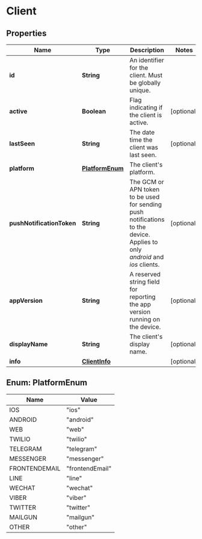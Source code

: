 
# Client

## Properties
Name | Type | Description | Notes
------------ | ------------- | ------------- | -------------
**id** | **String** | An identifier for the client. Must be globally unique. | 
**active** | **Boolean** | Flag indicating if the client is active. |  [optional]
**lastSeen** | **String** | The date time the client was last seen. |  [optional]
**platform** | [**PlatformEnum**](#PlatformEnum) | The client&#39;s platform. | 
**pushNotificationToken** | **String** | The GCM or APN token to be used for sending push notifications to the device. Applies to only *android* and *ios* clients.  |  [optional]
**appVersion** | **String** | A reserved string field for reporting the app version running on the device. |  [optional]
**displayName** | **String** | The client&#39;s display name. |  [optional]
**info** | [**ClientInfo**](ClientInfo.md) |  |  [optional]


<a name="PlatformEnum"></a>
## Enum: PlatformEnum
Name | Value
---- | -----
IOS | &quot;ios&quot;
ANDROID | &quot;android&quot;
WEB | &quot;web&quot;
TWILIO | &quot;twilio&quot;
TELEGRAM | &quot;telegram&quot;
MESSENGER | &quot;messenger&quot;
FRONTENDEMAIL | &quot;frontendEmail&quot;
LINE | &quot;line&quot;
WECHAT | &quot;wechat&quot;
VIBER | &quot;viber&quot;
TWITTER | &quot;twitter&quot;
MAILGUN | &quot;mailgun&quot;
OTHER | &quot;other&quot;



